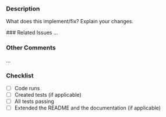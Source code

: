 ### Description
What does this implement/fix? Explain your changes.

### Related Issues
...

### Other Comments
...

### Checklist
- [ ] Code runs
- [ ] Created tests (if applicable)
- [ ] All tests passing
- [ ] Extended the README and the documentation (if applicable)
